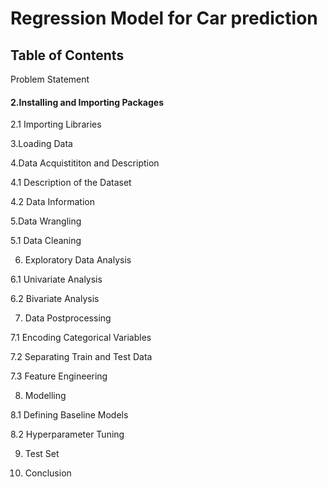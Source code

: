 # Regression Model for Car prediction
## Table of Contents

Problem Statement

#### 2.Installing and Importing Packages

  2.1 Importing Libraries
  
3.Loading Data

4.Data Acquistititon and Description

  4.1 Description of the Dataset
 
  4.2 Data Information

5.Data Wrangling
 
5.1 Data Cleaning

6. Exploratory Data Analysis

6.1 Univariate Analysis

6.2 Bivariate Analysis

7. Data Postprocessing

7.1 Encoding Categorical Variables
 
7.2 Separating Train and Test Data

7.3 Feature Engineering

8. Modelling

8.1 Defining Baseline Models

8.2 Hyperparameter Tuning

9. Test Set

10. Conclusion





